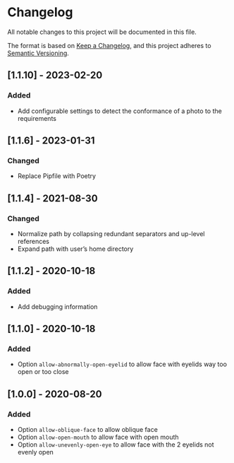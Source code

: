 # Changelog
All notable changes to this project will be documented in this file.

The format is based on [Keep a Changelog](https://keepachangelog.com/en/1.0.0/),
and this project adheres to [Semantic Versioning](https://semver.org/spec/v2.0.0.html).

## [1.1.10] - 2023-02-20
### Added
- Add configurable settings to detect the conformance of a photo to the requirements

## [1.1.6] - 2023-01-31
### Changed
- Replace Pipfile with Poetry

## [1.1.4] - 2021-08-30
### Changed
- Normalize path by collapsing redundant separators and up-level references
- Expand path with user’s home directory

## [1.1.2] - 2020-10-18
### Added
- Add debugging information

## [1.1.0] - 2020-10-18
### Added
- Option `allow-abnormally-open-eyelid` to allow face with eyelids way too open or too close

## [1.0.0] - 2020-08-20
### Added
- Option `allow-oblique-face` to allow oblique face
- Option `allow-open-mouth` to allow face with open mouth
- Option `allow-unevenly-open-eye` to allow face with the 2 eyelids not evenly open

